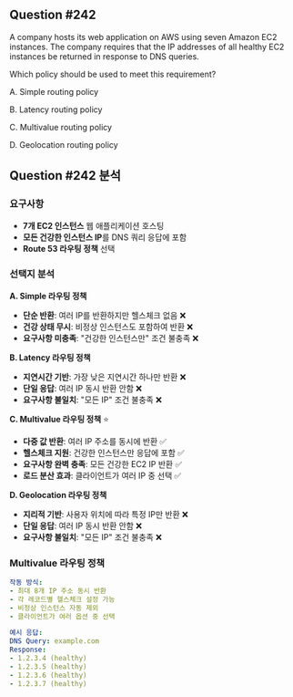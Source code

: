 ## Question #242
A company hosts its web application on AWS using seven Amazon EC2 instances. 
The company requires that the IP addresses of all healthy EC2 instances be returned in response to DNS queries.

Which policy should be used to meet this requirement?

A. Simple routing policy

B. Latency routing policy

C. Multivalue routing policy

D. Geolocation routing policy

## Question #242 분석

### 요구사항
- **7개 EC2 인스턴스** 웹 애플리케이션 호스팅
- **모든 건강한 인스턴스 IP**를 DNS 쿼리 응답에 포함
- **Route 53 라우팅 정책** 선택

### 선택지 분석

**A. Simple 라우팅 정책**
- **단순 반환**: 여러 IP를 반환하지만 헬스체크 없음 ❌
- **건강 상태 무시**: 비정상 인스턴스도 포함하여 반환 ❌
- **요구사항 미충족**: "건강한 인스턴스만" 조건 불충족 ❌

**B. Latency 라우팅 정책**
- **지연시간 기반**: 가장 낮은 지연시간 하나만 반환 ❌
- **단일 응답**: 여러 IP 동시 반환 안함 ❌
- **요구사항 불일치**: "모든 IP" 조건 불충족 ❌

**C. Multivalue 라우팅 정책** ⭐
- **다중 값 반환**: 여러 IP 주소를 동시에 반환 ✅
- **헬스체크 지원**: 건강한 인스턴스만 응답에 포함 ✅
- **요구사항 완벽 충족**: 모든 건강한 EC2 IP 반환 ✅
- **로드 분산 효과**: 클라이언트가 여러 IP 중 선택 ✅

**D. Geolocation 라우팅 정책**
- **지리적 기반**: 사용자 위치에 따라 특정 IP만 반환 ❌
- **단일 응답**: 여러 IP 동시 반환 안함 ❌
- **요구사항 불일치**: "모든 IP" 조건 불충족 ❌

### Multivalue 라우팅 정책

```yaml
작동 방식:
- 최대 8개 IP 주소 동시 반환
- 각 레코드별 헬스체크 설정 가능
- 비정상 인스턴스 자동 제외
- 클라이언트가 여러 옵션 중 선택

예시 응답:
DNS Query: example.com
Response: 
- 1.2.3.4 (healthy)
- 1.2.3.5 (healthy)
- 1.2.3.6 (healthy)
- 1.2.3.7 (healthy)
```
